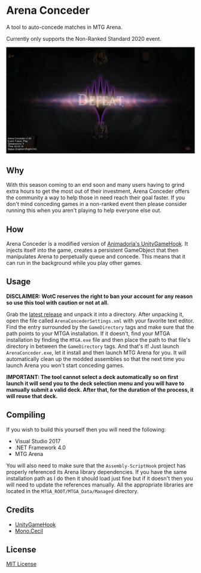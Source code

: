 # Arena Conceder

A tool to auto-concede matches in MTG Arena.

Currently only supports the Non-Ranked Standard 2020 event.

![](demo.png)

## Why

With this season coming to an end soon and many users having to grind extra hours to get the most out of their investment, Arena Conceder offers the community a way to help those in need reach their goal faster. If you don't mind conceding games in a non-ranked event then please consider running this when you aren't playing to help everyone else out.

## How

Arena Conceder is a modified version of [Animadoria's UnityGameHook](https://github.com/Animadoria/UnityGameHook). It injects itself into the game, creates a persistent GameObject that then manipulates Arena to perpetually queue and concede. This means that it can run in the background while you play other games.

## Usage

 **DISCLAIMER: WotC reserves the right to ban your account for any reason so use this tool with caution or not at all.**

Grab the [latest release](https://github.com/Dnawrkshp/arena-conceder/releases) and unpack it into a directory. After unpacking it, open the file called `ArenaConcederSettings.xml` with your favorite text editor. Find the entry surrounded by the `GameDirectory` tags and make sure that the path points to your MTGA installation. If it doesn't, find your MTGA installation by finding the `MTGA.exe` file and then place the path to that file's directory in between the `GameDirectory` tags. And that's it! Just launch `ArenaConceder.exe`, let it install and then launch MTG Arena for you. It will automatically clean up the modded assemblies so that the next time you launch Arena you won't start conceding games.

 **IMPORTANT: The tool cannot select a deck automatically so on first launch it will send you to the deck selection menu and you will have to manually submit a valid deck. After that, for the duration of the process, it will reuse that deck.**

## Compiling

If you wish to build this yourself then you will need the following:

* Visual Studio 2017
* .NET Framework 4.0
* MTG Arena

You will also need to make sure that the `Assembly-ScriptHook` project has properly referenced its Arena library dependencies. If you have the same installation path as I do then it should load just fine but if it doesn't then you will need to update the references manually. All the appropriate libraries are located in the `MTGA_ROOT/MTGA_Data/Managed` directory.

## Credits

* [UnityGameHook](https://github.com/Animadoria/UnityGameHook)
* [Mono.Cecil](https://github.com/jbevain/cecil)

## License

[MIT License](LICENSE)
